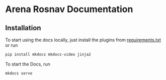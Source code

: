 # Arena Rosnav Documentation

## Installation

To start using the docs locally, just install the plugins from [requirements.txt](requirements.txt) or run

```bash
pip install mkdocs mkdocs-video jinja2
```

To start the Docs, run

```bash
mkdocs serve
```

